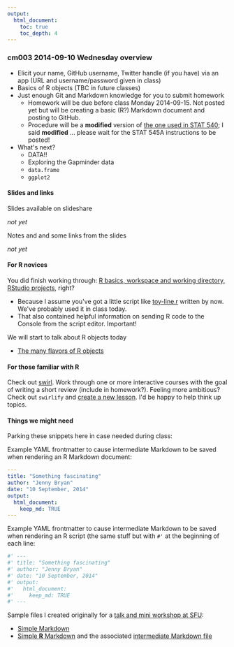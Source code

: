 ```yaml
---
output:
  html_document:
    toc: true
    toc_depth: 4
---
```


### cm003 2014-09-10 Wednesday overview

  * Elicit your name, GitHub username, Twitter handle (if you have) via an app (URL and username/password given in class)
  * Basics of R objects (TBC in future classes)
  * Just enough Git and Markdown knowledge for you to submit homework
    - Homework will be due before class Monday 2014-09-15. Not posted yet but will be creating a basic (R?) Markdown document and posting to GitHub.
    - Procedure will be a __modified__ version of [the one used in STAT 540](http://www.ugrad.stat.ubc.ca/%7Estat540/homework/hw_submission-instructions.html); I said __modified__ ... please wait for the STAT 545A instructions to be posted!
  * What's next?
    - DATA!!
    - Exploring the Gapminder data
    - `data.frame`
    - `ggplot2`
    
#### Slides and links

Slides available on slideshare

*not yet*

Notes and and some links from the slides

*not yet*

#### For R novices

You did finish working through: [R basics, workspace and working directory, RStudio projects](block002_hello-r-workspace-wd-project.html), right?

  * Because I assume you've got a little script like [toy-line.r](https://github.com/STAT545-UBC/STAT545-UBC.github.io/blob/master/block002_toy-line.r) written by now. We've probably used it in class today.
  * That also contained helpful information on sending R code to the Console from the script editor. Important!
  
We will start to talk about R objects today

  * [The many flavors of R objects](block004_basic-r-objects.html)

#### For those familiar with R

Check out [swirl](http://swirlstats.com). Work through one or more interactive courses with the goal of writing a short review (include in homework?). Feeling more ambitious? Check out `swirlify` and [create a new lesson](http://swirlstats.com/instructors.html). I'd be happy to help think up topics.

#### Things we might need

Parking these snippets here in case needed during class:

Example YAML frontmatter to cause intermediate Markdown to be saved when rendering an R Markdown document:

```yaml
---
title: "Something fascinating"
author: "Jenny Bryan"
date: "10 September, 2014"
output:
  html_document:
    keep_md: TRUE
---
```

Example YAML frontmatter to cause intermediate Markdown to be saved when rendering an R script (the same stuff but with `#'` at the beginning of each line:

```yaml
#' ---
#' title: "Something fascinating"
#' author: "Jenny Bryan"
#' date: "10 September, 2014"
#' output:
#'   html_document:
#'     keep_md: TRUE
#' ---
```

Sample files I created originally for a [talk and mini workshop at SFU](https://github.com/jennybc/2013-11_sfu):

  * [Simple Markdown](https://github.com/jennybc/2013-11_sfu/blob/master/simple-markdown.md)
  * [Simple __R__ Markdown](https://github.com/jennybc/2013-11_sfu/blob/master/simple-r-markdown.rmd) and the associated [intermediate Markdown file](https://github.com/jennybc/2013-11_sfu/blob/master/simple-r-markdown.md)